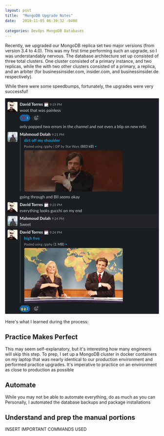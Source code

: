 ```yaml
---
layout: post
title:  "MongoDB Upgrade Notes"
date:   2019-11-05 06:39:32 -0400

categories: DevOps MongoDB Databases
---
```


Recently, we upgraded our MongoDB replica set two major versions (from version 3.4 to 4.0). This was my first time performing such an upgrade, so I was understandably nervous. The database architecture set up consisted of three total clusters. One cluster consisted of a primary instance, and two replicas, while the with two other clusters consisted of a primary, a replica, and an arbiter (for businessinsider.com, insider.com, and businessinsider.de respectively).

While there were some speedbumps, fortunately, the upgrades were very successful!

![Image of slack after successful upgrade](/assets/woot.png)

Here's what I learned during the process:

## Practice Makes Perfect

This may seem self-explanatory, but it's interesting how many engineers will skip this step. To prep, I set up a MongoDB cluster in docker containers on my laptop that was nearly identical to our production environment and performed practice upgrades.
It's imperative to practice on an environment as close to production as possible

## Automate

While you may not be able to automate everything, do as much as you can
Personally, I automated the database backups and package installations

## Understand and prep the manual portions

INSERT IMPORTANT COMMANDS USED
